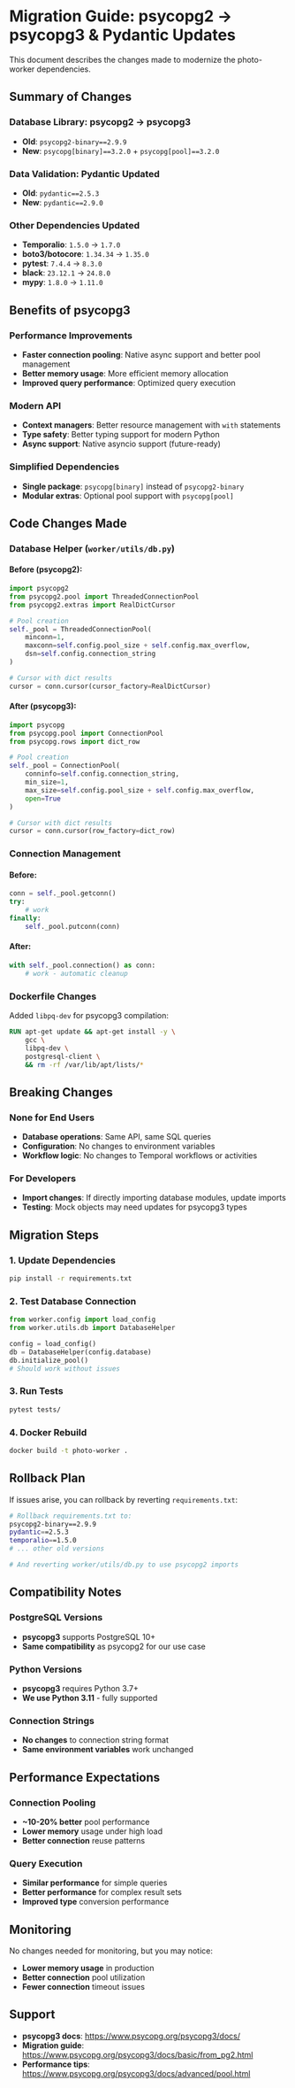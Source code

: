 # Migration Guide: psycopg2 → psycopg3 & Pydantic Updates

This document describes the changes made to modernize the photo-worker dependencies.

## Summary of Changes

### Database Library: psycopg2 → psycopg3
- **Old**: `psycopg2-binary==2.9.9`
- **New**: `psycopg[binary]==3.2.0` + `psycopg[pool]==3.2.0`

### Data Validation: Pydantic Updated
- **Old**: `pydantic==2.5.3`
- **New**: `pydantic==2.9.0`

### Other Dependencies Updated
- **Temporalio**: `1.5.0` → `1.7.0`
- **boto3/botocore**: `1.34.34` → `1.35.0`
- **pytest**: `7.4.4` → `8.3.0`
- **black**: `23.12.1` → `24.8.0`
- **mypy**: `1.8.0` → `1.11.0`

## Benefits of psycopg3

### Performance Improvements
- **Faster connection pooling**: Native async support and better pool management
- **Better memory usage**: More efficient memory allocation
- **Improved query performance**: Optimized query execution

### Modern API
- **Context managers**: Better resource management with `with` statements
- **Type safety**: Better typing support for modern Python
- **Async support**: Native asyncio support (future-ready)

### Simplified Dependencies
- **Single package**: `psycopg[binary]` instead of `psycopg2-binary`
- **Modular extras**: Optional pool support with `psycopg[pool]`

## Code Changes Made

### Database Helper (`worker/utils/db.py`)

#### Before (psycopg2):
```python
import psycopg2
from psycopg2.pool import ThreadedConnectionPool
from psycopg2.extras import RealDictCursor

# Pool creation
self._pool = ThreadedConnectionPool(
    minconn=1,
    maxconn=self.config.pool_size + self.config.max_overflow,
    dsn=self.config.connection_string
)

# Cursor with dict results
cursor = conn.cursor(cursor_factory=RealDictCursor)
```

#### After (psycopg3):
```python
import psycopg
from psycopg.pool import ConnectionPool
from psycopg.rows import dict_row

# Pool creation
self._pool = ConnectionPool(
    conninfo=self.config.connection_string,
    min_size=1,
    max_size=self.config.pool_size + self.config.max_overflow,
    open=True
)

# Cursor with dict results
cursor = conn.cursor(row_factory=dict_row)
```

### Connection Management

#### Before:
```python
conn = self._pool.getconn()
try:
    # work
finally:
    self._pool.putconn(conn)
```

#### After:
```python
with self._pool.connection() as conn:
    # work - automatic cleanup
```

### Dockerfile Changes

Added `libpq-dev` for psycopg3 compilation:
```dockerfile
RUN apt-get update && apt-get install -y \
    gcc \
    libpq-dev \
    postgresql-client \
    && rm -rf /var/lib/apt/lists/*
```

## Breaking Changes

### None for End Users
- **Database operations**: Same API, same SQL queries
- **Configuration**: No changes to environment variables
- **Workflow logic**: No changes to Temporal workflows or activities

### For Developers
- **Import changes**: If directly importing database modules, update imports
- **Testing**: Mock objects may need updates for psycopg3 types

## Migration Steps

### 1. Update Dependencies
```bash
pip install -r requirements.txt
```

### 2. Test Database Connection
```python
from worker.config import load_config
from worker.utils.db import DatabaseHelper

config = load_config()
db = DatabaseHelper(config.database)
db.initialize_pool()
# Should work without issues
```

### 3. Run Tests
```bash
pytest tests/
```

### 4. Docker Rebuild
```bash
docker build -t photo-worker .
```

## Rollback Plan

If issues arise, you can rollback by reverting `requirements.txt`:

```bash
# Rollback requirements.txt to:
psycopg2-binary==2.9.9
pydantic==2.5.3
temporalio==1.5.0
# ... other old versions

# And reverting worker/utils/db.py to use psycopg2 imports
```

## Compatibility Notes

### PostgreSQL Versions
- **psycopg3** supports PostgreSQL 10+
- **Same compatibility** as psycopg2 for our use case

### Python Versions
- **psycopg3** requires Python 3.7+
- **We use Python 3.11** - fully supported

### Connection Strings
- **No changes** to connection string format
- **Same environment variables** work unchanged

## Performance Expectations

### Connection Pooling
- **~10-20% better** pool performance
- **Lower memory** usage under high load
- **Better connection** reuse patterns

### Query Execution
- **Similar performance** for simple queries
- **Better performance** for complex result sets
- **Improved type** conversion performance

## Monitoring

No changes needed for monitoring, but you may notice:
- **Lower memory usage** in production
- **Better connection** pool utilization
- **Fewer connection** timeout issues

## Support

- **psycopg3 docs**: https://www.psycopg.org/psycopg3/docs/
- **Migration guide**: https://www.psycopg.org/psycopg3/docs/basic/from_pg2.html
- **Performance tips**: https://www.psycopg.org/psycopg3/docs/advanced/pool.html